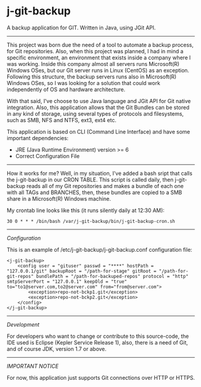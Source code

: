 j-git-backup
============

A backup application for GIT. Written in Java, using JGit API.

------------

This project was born due the need of a tool to automate a backup process, for Git repositories.
Also, when this project was planned, I had in mind a specific environment, an environment that exists inside a company where I was working. Inside this company almost all servers runs Microsoft(R) Windows OSes, but our Git server runs in Linux (CentOS) as an exception. Following this structure, the backup servers runs also in Microsoft(R) Windows OSes, so I was looking for a solution that could work independently of OS and hardware architecture.

With that said, I've choose to use Java language and JGit API for Git native integration. Also, this application allows that the Git Bundles can be stored in any kind of storage, using several types of protocols and filesystems, such as SMB, NFS and NTFS, ext3, ext4 etc.

This application is based on CLI (Command Line Interface) and have some important dependencies:

- JRE (Java Runtime Environment) version >= 6
- Correct Configuration File

------------

How it works for me? Well, in my situation, I've added a bash sript that calls the j-git-backup in our CRON TABLE. This script is called daily, then j-git-backup reads all of my Git repositories and makes a bundle of each one with all TAGs and BRANCHES, then, these bundles are copied to a SMB share in a Microsoft(R) Windows machine.

My crontab line looks like this (it runs silently daily at 12:30 AM):

	30 0 * * * /bin/bash /var/j-git-backup/bin/j-git-backup-cron.sh

------------

*Configuration*

This is an example of /etc/j-git-backup/j-git-backup.conf configuration file:

<?xml version="1.0" encoding="UTF-8" standalone="yes"?>
	<j-git-backup>
		<config user = "gituser" passwd = "****" hostPath = "127.0.0.1/git" backupRoot = "/path-for-stage" gitRoot = "/path-for-git-repos" bundlePath = "/path-for-backuped-repos" protocol = "http" smtpServerPort = "127.0.0.1" keepOld = "true" to="to1@server.com,to2@server.com" from="from@server.com">
			<exception>repo-not-bckp1.git</exception>
			<exception>repo-not-bckp2.git</exception>
		</config>
	</j-git-backup>
	
-------------	

*Development* 

For developers who want to change or contribute to this source-code, the IDE used is Eclipse (Kepler Service Release 1), also, there is a need of Git, and of course JDK, version 1.7 or above.

------------

*IMPORTANT NOTICE*

For now, this application just supports Git connections over HTTP or HTTPS.



